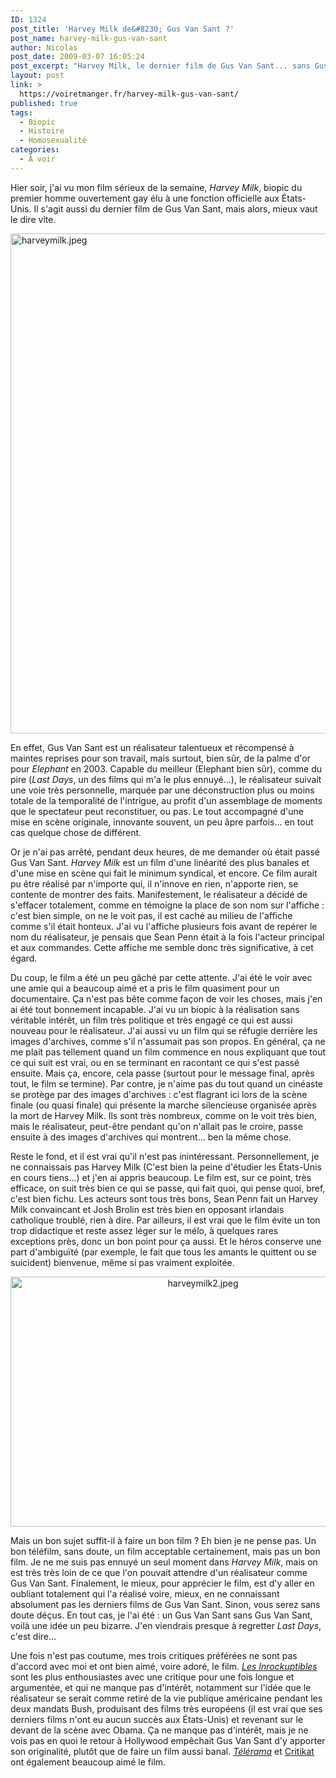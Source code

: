 ```yaml
---
ID: 1324
post_title: 'Harvey Milk de&#8230; Gus Van Sant ?'
post_name: harvey-milk-gus-van-sant
author: Nicolas
post_date: 2009-03-07 16:05:24
post_excerpt: "Harvey Milk, le dernier film de Gus Van Sant... sans Gus Van Sant. Après une série de films très originaux, le réalisateur américain a en effet décidé de s'effacer derrière son sujet. Mais un bon sujet suffit-il à faire un bon film ? "
layout: post
link: >
  https://voiretmanger.fr/harvey-milk-gus-van-sant/
published: true
tags:
  - Biopic
  - Histoire
  - Homosexualité
categories:
  - À voir
---
```

<p></p>
<p>Hier soir, j'ai vu mon film sérieux de la semaine, <em>Harvey Milk</em>, biopic du premier homme ouvertement gay élu à une fonction officielle aux États-Unis. Il s'agit aussi du dernier film de Gus Van Sant, mais alors, mieux vaut le dire vite.</p>
<p style="text-align: center;"><a href="http://www.allocine.fr/film/fichefilm_gen_cfilm=130781.html"></a></p>
<a href="http://www.allocine.fr/film/fichefilm_gen_cfilm=130781.html"></a>

<a href="http://www.allocine.fr/film/fichefilm_gen_cfilm=130781.html"></a>

<a href="http://www.allocine.fr/film/fichefilm_gen_cfilm=130781.html"> </a>

<a href="http://www.allocine.fr/film/fichefilm_gen_cfilm=130781.html"></a>

<a href="http://www.allocine.fr/film/fichefilm_gen_cfilm=130781.html"></a>

<a href="http://www.allocine.fr/film/fichefilm_gen_cfilm=130781.html">
<div><img class="aligncenter" src="https://voiretmanger.fr/wp-content/uploads/2009/03/harveymilk.jpeg" border="0" alt="harveymilk.jpeg" width="600" height="800" /></div>
</a>
<p>En effet, Gus Van Sant est un réalisateur talentueux et récompensé à maintes reprises pour son travail, mais surtout, bien sûr, de la palme d'or pour <em>Elephant</em> en 2003. Capable du meilleur (Elephant bien sûr), comme du pire (<em>Last Days</em>, un des films qui m'a le plus ennuyé...), le réalisateur suivait une voie très personnelle, marquée par une déconstruction plus ou moins totale de la temporalité de l'intrigue, au profit d'un assemblage de moments que le spectateur peut reconstituer, ou pas. Le tout accompagné d'une mise en scène originale, innovante souvent, un peu âpre parfois... en tout cas quelque chose de différent.</p>
<p>Or je n'ai pas arrêté, pendant deux heures, de me demander où était passé Gus Van Sant. <em>Harvey Milk</em> est un film d'une linéarité des plus banales et d'une mise en scène qui fait le minimum syndical, et encore. Ce film aurait pu être réalisé par n'importe qui, il n'innove en rien, n'apporte rien, se contente de montrer des faits. Manifestement, le réalisateur a décidé de s'effacer totalement, comme en témoigne la place de son nom sur l'affiche : c'est bien simple, on ne le voit pas, il est caché au milieu de l'affiche comme s'il était honteux. J'ai vu l'affiche plusieurs fois avant de repérer le nom du réalisateur, je pensais que Sean Penn était à la fois l'acteur principal et aux commandes. Cette affiche me semble donc très significative, à cet égard.</p>
<p>Du coup, le film a été un peu gâché par cette attente. J'ai été le voir avec une amie qui a beaucoup aimé et a pris le film quasiment pour un documentaire. Ça n'est pas bête comme façon de voir les choses, mais j'en ai été tout bonnement incapable. J'ai vu un biopic à la réalisation sans véritable intérêt, un film très politique et très engagé ce qui est aussi nouveau pour le réalisateur. J'ai aussi vu un film qui se réfugie derrière les images d'archives, comme s'il n'assumait pas son propos. En général, ça ne me plait pas tellement quand un film commence en nous expliquant que tout ce qui suit est vrai, ou en se terminant en racontant ce qui s'est passé ensuite. Mais ça, encore, cela passe (surtout pour le message final, après tout, le film se termine). Par contre, je n'aime pas du tout quand un cinéaste se protège par des images d'archives : c'est flagrant ici lors de la scène finale (ou quasi finale) qui présente la marche silencieuse organisée après la mort de Harvey Milk. Ils sont très nombreux, comme on le voit très bien, mais le réalisateur, peut-être pendant qu'on n'allait pas le croire, passe ensuite à des images d'archives qui montrent... ben la même chose.</p>
<p>Reste le fond, et il est vrai qu'il n'est pas inintéressant. Personnellement, je ne connaissais pas Harvey Milk (C'est bien la peine d'étudier les États-Unis en cours tiens...) et j'en ai appris beaucoup. Le film est, sur ce point, très efficace, on suit très bien ce qui se passe, qui fait quoi, qui pense quoi, bref, c'est bien fichu. Les acteurs sont tous très bons, Sean Penn fait un Harvey Milk convaincant et Josh Brolin est très bien en opposant irlandais catholique troublé, rien à dire. Par ailleurs, il est vrai que le film évite un ton trop didactique et reste assez léger sur le mélo, à quelques rares exceptions près, donc un bon point pour ça aussi. Et le héros conserve une part d'ambiguïté (par exemple, le fait que tous les amants le quittent ou se suicident) bienvenue, même si pas vraiment exploitée.</p>

<div style="text-align: center;"><img src="https://voiretmanger.fr/wp-content/uploads/2009/03/harveymilk2.jpeg" border="0" alt="harveymilk2.jpeg" width="600" height="400" /></div>
<p>Mais un bon sujet suffit-il à faire un bon film ? Eh bien je ne pense pas. Un bon téléfilm, sans doute, un film acceptable certainement, mais pas un bon film. Je ne me suis pas ennuyé un seul moment dans <em>Harvey Milk</em>, mais on est très très loin de ce que l'on pouvait attendre d'un réalisateur comme Gus Van Sant. Finalement, le mieux, pour apprécier le film, est d'y aller en oubliant totalement qui l'a réalisé voire, mieux, en ne connaissant absolument pas les derniers films de Gus Van Sant. Sinon, vous serez sans doute déçus. En tout cas, je l'ai été : un Gus Van Sant sans Gus Van Sant, voilà une idée un peu bizarre. J'en viendrais presque à regretter <em>Last Days</em>, c'est dire...</p>
<p></p>
<p></p>
<p>Une fois n'est pas coutume, mes trois critiques préférées ne sont pas d'accord avec moi et ont bien aimé, voire adoré, le film. <em><a href="http://www.lesinrocks.com/cine/cinema-article/article/harvey-milk/">Les Inrockuptibles</a></em> sont les plus enthousiastes avec une critique pour une fois longue et argumentée, et qui ne manque pas d'intérêt, notamment sur l'idée que le réalisateur se serait comme retiré de la vie publique américaine pendant les deux mandats Bush, produisant des films très européens (il est vrai que ses derniers films n'ont eu aucun succès aux États-Unis) et revenant sur le devant de la scène avec Obama. Ça ne manque pas d'intérêt, mais je ne vois pas en quoi le retour à Hollywood empêchait Gus Van Sant d'y apporter son originalité, plutôt que de faire un film aussi banal. <em><a href="http://www.telerama.fr/cinema/films/harvey-milk,373096,critique.php">Télérama</a></em> et <a href="http://www.critikat.com/Harvey-Milk.html">Critikat</a> ont également beaucoup aimé le film.</p>